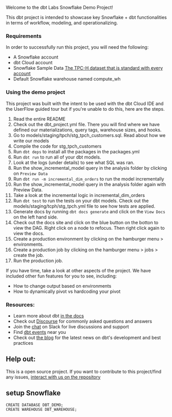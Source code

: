 Welcome to the dbt Labs Snowflake Demo Project! 

This dbt project is intended to showcase key Snowflake + dbt functionalities in terms of 
workflow, modeling, and operationalizing. 

### Requirements
In order to successfully run this project, you will need the following: 

- A Snowflake account
- dbt Cloud account
- Snowflake Sample Data [The TPC-H dataset that is standard with every account](https://docs.snowflake.com/en/user-guide/sample-data-tpch.html)
- Default Snowflake warehouse named compute_wh 

### Using the demo project

This project was built with the intent to be used with the dbt Cloud IDE and the UserFlow guided tour but 
if you're unable to do this, here are the steps. 

1. Read the entire README
2. Check out the dbt_project.yml file. There you will find where we have defined our materializations, query tags, warehouse sizes, and hooks.
3. Go to models/staging/tpch/stg_tpch_customers.sql. Read about how we write our models 
4. Compile the code for stg_tpch_customers 
5. Run `dbt deps` to install all the packages in the packages.yml 
6. Run `dbt run` to run all of your dbt models.
7. Look at the logs (under details) to see what SQL was ran.
8. Run the show_incremental_model query in the analysis folder by clicking on `Preview Data`
9. Run `dbt run -m incremental_dim_orders` to run the model incrementally 
10. Run the show_incremental_model query in the analysis folder again with Preview Data. 
11. Take a look at the incremental logic in incremental_dim_orders 
12. Run `dbt test` to run the tests on your dbt models. Check out the models/staging/tcph/stg_tpch.yml file to see how tests are applied.
13. Generate docs by running `dbt docs generate` and click on the `View Docs` on the left hand side. 
14. Check out the docs site and click on the blue button on the botton to view the DAG. Right click on a node to refocus. Then right click again to view the docs.
15. Create a production environment by clicking on the hamburger menu > environments. 
16. Create a production job by clicking on the hamburger menu > jobs > create the job.
17. Run the production job. 

If you have time, take a look at other aspects of the project. We have included other fun features for you to see, including:
- How to change output based on environments 
- How to dynamically pivot vs hardcoding your pivot

### Resources:
- Learn more about dbt [in the docs](https://docs.getdbt.com/docs/introduction)
- Check out [Discourse](https://discourse.getdbt.com/) for commonly asked questions and answers
- Join the [chat](http://slack.getdbt.com/) on Slack for live discussions and support
- Find [dbt events](https://events.getdbt.com) near you
- Check out [the blog](https://blog.getdbt.com/) for the latest news on dbt's development and best practices

## Help out:
This is a open source project. If you want to contribute to this project/find any issues, [interact with us on the repository](https://github.com/dbt-labs/dbt-cloud-snowflake-demo-template)


## setup Snowflake
```
CREATE DATABASE DBT_DEMO;
CREATE WAREHOUSE DBT_WAREHOUSE;
```